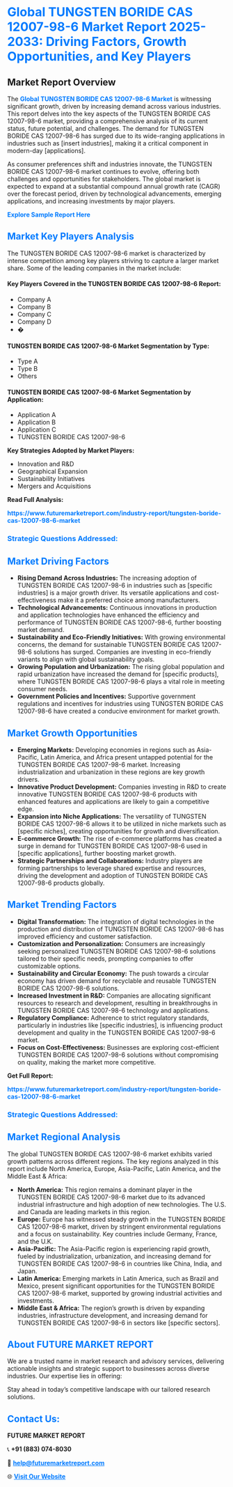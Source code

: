 <h1 style="color: #007BFF;">Global TUNGSTEN BORIDE CAS 12007-98-6 Market Report 2025-2033: Driving Factors, Growth Opportunities, and Key Players</h1>

<section id="overview">
<h2>Market Report Overview</h2>
<p>The <a href="https://www.futuremarketreport.com/industry-report/tungsten-boride-cas-12007-98-6-market" style="color: #007BFF; text-decoration: none;"><strong>Global TUNGSTEN BORIDE CAS 12007-98-6 Market</strong></a> is witnessing significant growth, driven by increasing demand across various industries. This report delves into the key aspects of the TUNGSTEN BORIDE CAS 12007-98-6 market, providing a comprehensive analysis of its current status, future potential, and challenges. The demand for TUNGSTEN BORIDE CAS 12007-98-6 has surged due to its wide-ranging applications in industries such as [insert industries], making it a critical component in modern-day [applications].</p>
<p>As consumer preferences shift and industries innovate, the TUNGSTEN BORIDE CAS 12007-98-6 market continues to evolve, offering both challenges and opportunities for stakeholders. The global market is expected to expand at a substantial compound annual growth rate (CAGR) over the forecast period, driven by technological advancements, emerging applications, and increasing investments by major players.</p>
</section>

<section id="overview">
<p><a href="https://www.futuremarketreport.com/request-sample/reportId=110936" style="color: #007BFF; text-decoration: none;"><strong>Explore Sample Report Here</strong></a></p>
</section>

<section id="key-players">
<h2 style="color: #007BFF;">Market Key Players Analysis</h2>
<p>The TUNGSTEN BORIDE CAS 12007-98-6 market is characterized by intense competition among key players striving to capture a larger market share. Some of the leading companies in the market include:</p>
<h4>Key Players Covered in the TUNGSTEN BORIDE CAS 12007-98-6 Report:</h4>
<ul><li>Company A</li><li>Company B</li><li>Company C</li><li>Company D</li><li>�</li></ul>
<h4>TUNGSTEN BORIDE CAS 12007-98-6 Market Segmentation by Type:</h4>
<ul><li>Type A</li><li>Type B</li><li>Others</li></ul>

<h4>TUNGSTEN BORIDE CAS 12007-98-6 Market Segmentation by Application:</h4>
<ul><li>Application A</li><li>Application B</li><li>Application C</li><li>TUNGSTEN BORIDE CAS 12007-98-6</li></ul>
<p><strong>Key Strategies Adopted by Market Players:</strong></p>
<ul>
<li>Innovation and R&D</li>
<li>Geographical Expansion</li>
<li>Sustainability Initiatives</li>
<li>Mergers and Acquisitions</li>
</ul>
</section>

<section>
<p><strong>Read Full Analysis: </strong></p><a href="https://www.futuremarketreport.com/industry-report/tungsten-boride-cas-12007-98-6-market" style="color: #007BFF; text-decoration: none;"><strong>https://www.futuremarketreport.com/industry-report/tungsten-boride-cas-12007-98-6-market</strong></a>
<h3 style="color: #007BFF;">Strategic Questions Addressed:</h3>
</section>

<section id="driving-factors">
<h2 style="color: #007BFF;">Market Driving Factors</h2>
<ul>
<li><strong>Rising Demand Across Industries:</strong> The increasing adoption of TUNGSTEN BORIDE CAS 12007-98-6 in industries such as [specific industries] is a major growth driver. Its versatile applications and cost-effectiveness make it a preferred choice among manufacturers.</li>
<li><strong>Technological Advancements:</strong> Continuous innovations in production and application technologies have enhanced the efficiency and performance of TUNGSTEN BORIDE CAS 12007-98-6, further boosting market demand.</li>
<li><strong>Sustainability and Eco-Friendly Initiatives:</strong> With growing environmental concerns, the demand for sustainable TUNGSTEN BORIDE CAS 12007-98-6 solutions has surged. Companies are investing in eco-friendly variants to align with global sustainability goals.</li>
<li><strong>Growing Population and Urbanization:</strong> The rising global population and rapid urbanization have increased the demand for [specific products], where TUNGSTEN BORIDE CAS 12007-98-6 plays a vital role in meeting consumer needs.</li>
<li><strong>Government Policies and Incentives:</strong> Supportive government regulations and incentives for industries using TUNGSTEN BORIDE CAS 12007-98-6 have created a conducive environment for market growth.</li>
</ul>
</section>

<section id="growth-opportunities">
<h2 style="color: #007BFF;">Market Growth Opportunities</h2>
<ul>
<li><strong>Emerging Markets:</strong> Developing economies in regions such as Asia-Pacific, Latin America, and Africa present untapped potential for the TUNGSTEN BORIDE CAS 12007-98-6 market. Increasing industrialization and urbanization in these regions are key growth drivers.</li>
<li><strong>Innovative Product Development:</strong> Companies investing in R&D to create innovative TUNGSTEN BORIDE CAS 12007-98-6 products with enhanced features and applications are likely to gain a competitive edge.</li>
<li><strong>Expansion into Niche Applications:</strong> The versatility of TUNGSTEN BORIDE CAS 12007-98-6 allows it to be utilized in niche markets such as [specific niches], creating opportunities for growth and diversification.</li>
<li><strong>E-commerce Growth:</strong> The rise of e-commerce platforms has created a surge in demand for TUNGSTEN BORIDE CAS 12007-98-6 used in [specific applications], further boosting market growth.</li>
<li><strong>Strategic Partnerships and Collaborations:</strong> Industry players are forming partnerships to leverage shared expertise and resources, driving the development and adoption of TUNGSTEN BORIDE CAS 12007-98-6 products globally.</li>
</ul>
</section>

<section id="trending-factors">
<h2 style="color: #007BFF;">Market Trending Factors</h2>
<ul>
<li><strong>Digital Transformation:</strong> The integration of digital technologies in the production and distribution of TUNGSTEN BORIDE CAS 12007-98-6 has improved efficiency and customer satisfaction.</li>
<li><strong>Customization and Personalization:</strong> Consumers are increasingly seeking personalized TUNGSTEN BORIDE CAS 12007-98-6 solutions tailored to their specific needs, prompting companies to offer customizable options.</li>
<li><strong>Sustainability and Circular Economy:</strong> The push towards a circular economy has driven demand for recyclable and reusable TUNGSTEN BORIDE CAS 12007-98-6 solutions.</li>
<li><strong>Increased Investment in R&D:</strong> Companies are allocating significant resources to research and development, resulting in breakthroughs in TUNGSTEN BORIDE CAS 12007-98-6 technology and applications.</li>
<li><strong>Regulatory Compliance:</strong> Adherence to strict regulatory standards, particularly in industries like [specific industries], is influencing product development and quality in the TUNGSTEN BORIDE CAS 12007-98-6 market.</li>
<li><strong>Focus on Cost-Effectiveness:</strong> Businesses are exploring cost-efficient TUNGSTEN BORIDE CAS 12007-98-6 solutions without compromising on quality, making the market more competitive.</li>
</ul>
</section>

<section>
<p><strong>Get Full Report: </strong></p><a href="https://www.futuremarketreport.com/industry-report/tungsten-boride-cas-12007-98-6-market" style="color: #007BFF; text-decoration: none;"><strong>https://www.futuremarketreport.com/industry-report/tungsten-boride-cas-12007-98-6-market</strong></a>
<h3 style="color: #007BFF;">Strategic Questions Addressed:</h3>
</section>


<section id="regional-analysis">
<h2 style="color: #007BFF;">Market Regional Analysis</h2>
<p>The global TUNGSTEN BORIDE CAS 12007-98-6 market exhibits varied growth patterns across different regions. The key regions analyzed in this report include North America, Europe, Asia-Pacific, Latin America, and the Middle East & Africa:</p>
<ul>
<li><strong>North America:</strong> This region remains a dominant player in the TUNGSTEN BORIDE CAS 12007-98-6 market due to its advanced industrial infrastructure and high adoption of new technologies. The U.S. and Canada are leading markets in this region.</li>
<li><strong>Europe:</strong> Europe has witnessed steady growth in the TUNGSTEN BORIDE CAS 12007-98-6 market, driven by stringent environmental regulations and a focus on sustainability. Key countries include Germany, France, and the U.K.</li>
<li><strong>Asia-Pacific:</strong> The Asia-Pacific region is experiencing rapid growth, fueled by industrialization, urbanization, and increasing demand for TUNGSTEN BORIDE CAS 12007-98-6 in countries like China, India, and Japan.</li>
<li><strong>Latin America:</strong> Emerging markets in Latin America, such as Brazil and Mexico, present significant opportunities for the TUNGSTEN BORIDE CAS 12007-98-6 market, supported by growing industrial activities and investments.</li>
<li><strong>Middle East & Africa:</strong> The region’s growth is driven by expanding industries, infrastructure development, and increasing demand for TUNGSTEN BORIDE CAS 12007-98-6 in sectors like [specific sectors].</li>
</ul>
</section>

<footer>
<h2 style="color: #007BFF;">About FUTURE MARKET REPORT</h2>
<p>We are a trusted name in market research and advisory services, delivering actionable insights and strategic support to businesses across diverse industries. Our expertise lies in offering:</p>

<p>Stay ahead in today’s competitive landscape with our tailored research solutions.</p>

<h2 style="color: #007BFF;">Contact Us:</h2>
<p><strong>FUTURE MARKET REPORT</strong></p>
<p>📞 <strong>+91 (883) 074-8030</strong></p>
<p>📧 <strong><a href="mailto:help@futuremarketreport.com" style="color: #007BFF;">help@futuremarketreport.com</a></strong></p>
<p>🌐 <strong><a href="https://www.futuremarketreport.com/" style="color: #007BFF;">Visit Our Website</a></strong></p>
</footer>